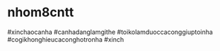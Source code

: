 # nhom8cntt 
#xinchaocanha
#canhadanglamgithe
#toikolamduoccaconggiuptoinha
#cogikhonghieucaconghotronha
#xinch